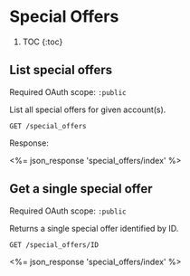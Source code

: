 # Special Offers

1. TOC
{:toc}

## List special offers

Required OAuth scope: `:public`

List all special offers for given account(s).

~~~
GET /special_offers
~~~

Response:

<%= json_response 'special_offers/index' %>

## Get a single special offer

Required OAuth scope: `:public`

Returns a single special offer identified by ID.

~~~
GET /special_offers/ID
~~~

<%= json_response 'special_offers/index' %>
